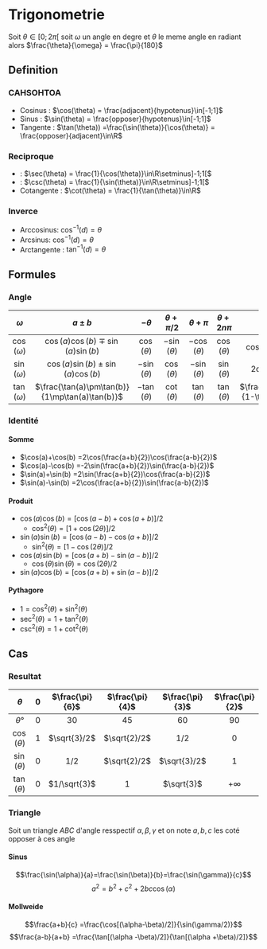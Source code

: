 # Trigonometrie

Soit $\theta\in[0;2\pi[$
soit $\omega$ un angle en degre et $\theta$ le meme angle en radiant alors $\frac{\theta}{\omega} = \frac{\pi}{180}$

<!--![Alt text](/www/triangle.svg?sanitize=true)-->
## Definition

### CAHSOHTOA

- Cosinus : $\cos(\theta) = \frac{adjacent}{hypotenus}\in[-1;1]$
- Sinus : $\sin(\theta) = \frac{opposer}{hypotenus}\in[-1;1]$
- Tangente : $\tan(\theta)) =\frac{\sin(\theta)}{\cos(\theta)} = \frac{opposer}{adjacent}\in\R$

### Reciproque

- : $\sec(\theta) = \frac{1}{\cos(\theta)}\in\R\setminus]-1;1[$
- : $\csc(\theta) = \frac{1}{\sin(\theta)}\in\R\setminus]-1;1[$
- Cotangente : $\cot(\theta) = \frac{1}{\tan(\theta)}\in\R$

### Inverce

- Arccosinus: $\cos^{-1}(d) =\theta$
- Arcsinus: $\cos^{-1}(d) =\theta$
- Arctangente : $\tan^{-1}(d) =\theta$


## Formules

### Angle

|$\omega$|$a\pm b$|$-\theta$|$\theta+\pi/2$|$\theta+\pi$|$\theta+2n\pi$|$2\theta$|
|:-:|:-:|:-:|:-:|:-:|:-:|:-:|
|$\cos(\omega)$|$\cos(a)\cos(b)\mp\sin(a)\sin(b)$|$\cos(\theta)$|$-\sin(\theta)$|$-\cos(\theta)$|$\cos(\theta)$|$\cos^2(\theta)-\sin^2(\theta)$|
|$\sin(\omega)$|$\cos(a)\sin(b)\pm\sin(a)\cos(b)$|$-\sin(\theta)$|$\cos(\theta)$|$-\sin(\theta)$|$\sin(\theta)$|$2\cos(\theta)\sin(\theta)$|
|$\tan(\omega)$|$\frac{\tan(a)\pm\tan(b)}{1\mp\tan(a)\tan(b)}$|$-\tan(\theta)$|$\cot(\theta)$|$\tan(\theta)$|$\tan(\theta)$|$\frac{2\tan(\theta)}{1-\tan^2(\theta)}$|

### Identité

#### Somme

- $\cos(a)+\cos(b) =2\cos(\frac{a+b}{2})\cos(\frac{a-b}{2})$
- $\cos(a)-\cos(b) =-2\sin(\frac{a+b}{2})\sin(\frac{a-b}{2})$
- $\sin(a)+\sin(b) =2\sin(\frac{a+b}{2})\cos(\frac{a-b}{2})$
- $\sin(a)-\sin(b) =2\cos(\frac{a+b}{2})\sin(\frac{a-b}{2})$

#### Produit

- $\cos(a)\cos(b) =[\cos(a-b)+\cos(a+b)]/2$
  - $\cos^2(\theta) =[1+\cos(2\theta)]/2$
- $\sin(a)\sin(b) =[\cos(a-b)-\cos(a+b)]/2$
  - $\sin^2(\theta) =[1-\cos(2\theta)]/2$
- $\cos(a)\sin(b) =[\cos(a+b)-\sin(a-b)]/2$
  - $\cos(\theta)\sin(\theta) =\cos(2\theta)/2$
- $\sin(a)\cos(b) =[\cos(a+b)+\sin(a-b)]/2$

#### Pythagore

- $1 =\cos^2(\theta)+\sin^2(\theta)$
- $\sec^2(\theta) =1+\tan^2(\theta)$
- $\csc^2(\theta) =1+\cot^2(\theta)$

## Cas

### Resultat

|$\theta$|$0$|$\frac{\pi}{6}$|$\frac{\pi}{4}$|$\frac{\pi}{3}$|$\frac{\pi}{2}$|
|:-:|:-:|:-:|:-:|:-:|:-:|
|$\theta$°|$0$|$30$|$45$|$60$|$90$|
|$\cos(\theta)$|$1$|$\sqrt{3}/2$|$\sqrt{2}/2$|$1/2$|$0$|
|$\sin(\theta)$|$0$|$1/2$|$\sqrt{2}/2$|$\sqrt{3}/2$|$1$|
|$\tan(\theta)$|$0$|$1/\sqrt{3}$|$1$|$\sqrt{3}$|$+\infty$|

### Triangle

Soit un triangle $ABC$ d'angle resspectif $\alpha,\beta,\gamma$ et on note $a,b,c$ les coté opposer à ces angle

#### Sinus

$$\frac{\sin(\alpha)}{a}=\frac{\sin(\beta)}{b}=\frac{\sin(\gamma)}{c}$$
$$a^2 =b^2+c^2+2bc\cos(\alpha)$$

#### Mollweide

$$\frac{a+b}{c} =\frac{\cos[(\alpha-\beta)/2]}{\sin(\gamma/2)}$$
$$\frac{a-b}{a+b} =\frac{\tan[(\alpha -\beta)/2]}{\tan[(\alpha +\beta)/2]}$$